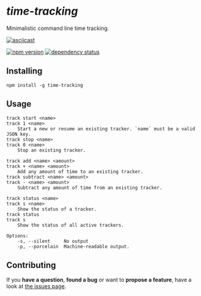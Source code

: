 # *time-tracking*

Minimalistic command line time tracking.

[![asciicast](https://asciinema.org/a/27ca4bx7cdr0mu453bw5grwr7.png)](https://asciinema.org/a/27ca4bx7cdr0mu453bw5grwr7)

[![npm version](https://img.shields.io/npm/v/time-tracking.svg)](https://www.npmjs.com/package/time-tracking)
[![dependency status](https://img.shields.io/david/derhuerst/time-tracking.svg)](https://david-dm.org/derhuerst/time-tracking)



## Installing

```shell
npm install -g time-tracking
```



## Usage

```
track start <name>
track 1 <name>
	Start a new or resume an existing tracker. `name` must be a valid JSON key.
track stop <name>
track 0 <name>
	Stop an existing tracker.

track add <name> <amount>
track + <name> <amount>
	Add any amount of time to an existing tracker.
track subtract <name> <amount>
track - <name> <amount>
	Subtract any amount of time from an existing tracker.

track status <name>
track s <name>
	Show the status of a tracker.
track status
track s
	Show the status of all active trackers.

Options:
	-s, --silent     No output
	-p, --porcelain  Machine-readable output.
```



## Contributing

If you **have a question**, **found a bug** or want to **propose a feature**, have a look at [the issues page](https://github.com/derhuerst/time-tracking/issues).
